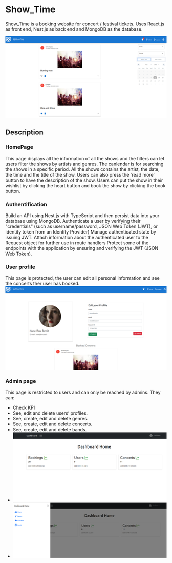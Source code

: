 # Show_Time

Show_Time is a booking website for concert / festival tickets. 
Uses React.js as front end, Nest.js as back end and MongoDB as the database.

![](2022-05-19-17-17-29.png)


## Description

### HomePage

This page displays all the information of all the shows and the filters can let users filter the shows by artists and genres.
The canlendar is for searching the shows in a specific period. 
All the shows contains the artist, the date, the time and the title of the show. 
Users can also press the 'read more' button to have the description of the show.
Users can put the show in their wishlist by clicking the heart button and book the show by clicking the book button.

### Authentification 
Build an API using Nest.js with TypeScript and then persist data into your database using MongoDB. 
Authenticate a user by verifying their "credentials" (such as username/password, JSON Web Token (JWT), or identity token from an Identity Provider)
Manage authenticated state by issuing JWT.
Attach information about the authenticated user to the Request object for further use in route handlers
Protect some of the endpoints with the application by ensuring and verifying the JWT (JSON Web Token). 

### User profile
This page is protected, the user can edit all personal information and see the concerts ther user has booked. 
![](2022-05-19-20-32-43.png)

### Admin page
This page is restricted to users and can only be reached by admins. They can: 
- Check KPI
- See, edit and delete users’ profiles.  
- See, create, edit and delete genres.  
- See, create, edit and delete concerts.
- See, create, edit and delete bands.
- ![](2022-05-19-20-29-30.png)
- ![](2022-05-19-20-29-55.png)